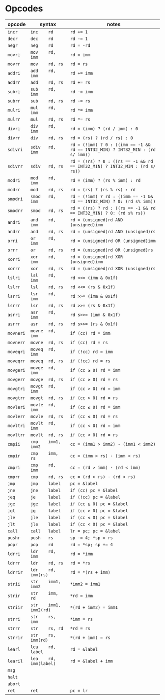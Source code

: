 # Opcodes

| opcode    | syntax                  | notes                                                                          |
| --------- | ----------------------- | ------------------------------------------------------------------------------ |
| `incr`    | `inc    rd`             | `rd += 1`                                                                      |
| `decr`    | `dec    rd`             | `rd -= 1`                                                                      |
| `negr`    | `neg    rd`             | `rd = -rd`                                                                     |
| `movri`   | `mov    rd, imm`        | `rd = imm`                                                                     |
| `movrr`   | `mov    rd, rs`         | `rd = rs`                                                                      |
| `addri`   | `add    rd, imm`        | `rd += imm`                                                                    |
| `addrr`   | `add    rd, rs`         | `rd += rs`                                                                     |
| `subri`   | `sub    rd, imm`        | `rd -= imm`                                                                    |
| `subrr`   | `sub    rd, rs`         | `rd -= rs`                                                                     |
| `mulri`   | `mul    rd, imm`        | `rd *= imm`                                                                    |
| `mulrr`   | `mul    rd, rs`         | `rd *= rs`                                                                     |
| `divri`   | `div    rd, imm`        | `rd = (imm) ? (rd / imm) : 0`                                                  |
| `divrr`   | `div    rd, rs`         | `rd = (rs) ? (rd / rs) : 0`                                                    |
| `sdivri`  | `sdiv   rd, imm`        | `rd = (!imm) ? 0 : ((imm == -1 && rd == INT32_MIN) ? INT32_MIN : (rd s/ imm))` |
| `sdivrr`  | `sdiv   rd, rs`         | `rd = (!rs) ? 0 : ((rs == -1 && rd == INT32_MIN) ? INT32_MIN : (rd s/ rs))`    |
| `modri`   | `mod    rd, imm`        | `rd = (imm) ? (rs % imm) : rd`                                                 |
| `modrr`   | `mod    rd, rs`         | `rd = (rs) ? (rs % rs) : rd`                                                   |
| `smodri`  | `smod   rd, imm`        | `rd = (!imm) ? rd : ((imm == -1 && rd == INT32_MIN) ? 0: (rd s% imm))`         |
| `smodrr`  | `smod   rd, rs`         | `rd = (!rs) ? rd : ((rs == -1 && rd == INT32_MIN) ? 0: (rd s% rs))`            |
| `andri`   | `and    rd, imm`        | `rd = (unsigned)rd AND (unsigned)imm`                                          |
| `andrr`   | `and    rd, rs`         | `rd = (unsigned)rd AND (unsigned)rs`                                           |
| `orri`    | `or     rd, imm`        | `rd = (unsigned)rd OR (unsigned)imm`                                           |
| `orrr`    | `or     rd, rs`         | `rd = (unsigned)rd OR (unsigned)rs`                                            |
| `xorri`   | `xor    rd, imm`        | `rd = (unsigned)rd XOR (unsigned)imm`                                          |
| `xorrr`   | `xor    rd, rs`         | `rd = (unsigned)rd XOR (unsigned)rs`                                           |
| `lslri`   | `lsl    rd, imm`        | `rd <<= (imm & 0x1f)`                                                          |
| `lslrr`   | `lsl    rd, rs`         | `rd <<= (rs & 0x1f)`                                                           |
| `lsrri`   | `lsr    rd, imm`        | `rd >>= (imm & 0x1f)`                                                          |
| `lsrrr`   | `lsr    rd, rs`         | `rd >>= (rs & 0x1f)`                                                           |
| `asrri`   | `asr    rd, imm`        | `rd s>>= (imm & 0x1f)`                                                         |
| `asrrr`   | `asr    rd, rs`         | `rd s>>= (rs & 0x1f)`                                                          |
| `movneri` | `movne  rd, imm`        | `if (cc) rd = imm`                                                             |
| `movnerr` | `movne  rd, rs`         | `if (cc) rd = rs`                                                              |
| `moveqri` | `moveq  rd, imm`        | `if (!cc) rd = imm`                                                            |
| `moveqrr` | `moveq  rd, rs`         | `if (!cc) rd = rs`                                                             |
| `movgeri` | `movge  rd, imm`        | `if (cc ≥ 0) rd = imm`                                                         |
| `movgerr` | `movge  rd, rs`         | `if (cc ≥ 0) rd = rs`                                                          |
| `movgtri` | `movgt  rd, imm`        | `if (cc > 0) rd = imm`                                                         |
| `movgtrr` | `movgt  rd, rs`         | `if (cc > 0) rd = rs`                                                          |
| `movleri` | `movle  rd, imm`        | `if (cc ≤ 0) rd = imm`                                                         |
| `movlerr` | `movle  rd, rs`         | `if (cc ≤ 0) rd = rs`                                                          |
| `movltri` | `movlt  rd, imm`        | `if (cc < 0) rd = imm`                                                         |
| `movltrr` | `movlt  rd, rs`         | `if (cc < 0) rd = rs`                                                          |
| `cmpii`   | `cmp    imm1, imm2`     | `cc = (imm1 > imm2) - (imm1 < imm2)`                                           |
| `cmpir`   | `cmp    imm, rs`        | `cc = (imm > rs) - (imm < rs)`                                                 |
| `cmpri`   | `cmp    rd, imm`        | `cc = (rd > imm) - (rd < imm)`                                                 |
| `cmprr`   | `cmp    rd, rs`         | `cc = (rd > rs) - (rd < rs)`                                                   |
| `jmp`     | `jmp    label`          | `pc = &label`                                                                  |
| `jne`     | `jne    label`          | `if (cc) pc = &label`                                                          |
| `jeq`     | `je     label`          | `if (!cc) pc = &label`                                                         |
| `jge`     | `jge    label`          | `if (cc ≥ 0) pc = &label`                                                      |
| `jgt`     | `jg     label`          | `if (cc > 0) pc = &label`                                                      |
| `jle`     | `jle    label`          | `if (cc ≤ 0) pc = &label`                                                      |
| `jlt`     | `jle    label`          | `if (cc < 0) pc = &label`                                                      |
| `call`    | `call   label`          | `lr = pc; pc = &label`                                                         |
| `pushr`   | `push   rs`             | `sp -= 4; *sp = rs`                                                            |
| `popr`    | `pop    rd`             | `rd = *sp; sp += 4`                                                            |
| `ldrri`   | `ldr    rd, imm`        | `rd = *imm`                                                                    |
| `ldrrr`   | `ldr    rd, rs`         | `rd = *rs`                                                                     |
| `ldrrir`  | `ldr    rd, imm(rs)`    | `rd = *(rs + imm)`                                                             |
| `strii`   | `str    imm1, imm2`     | `*imm2 = imm1`                                                                 |
| `strir`   | `str    imm, rd`        | `*rd = imm`                                                                    |
| `striir`  | `str    imm1, imm2(rd)` | `*(rd + imm2) = imm1`                                                          |
| `strri`   | `str    rs, imm`        | `*imm = rs`                                                                    |
| `strrr`   | `str    rs, rd`         | `*rd = rs`                                                                     |
| `strrir`  | `str    rs, imm(rd)`    | `*(rd + imm) = rs`                                                             |
| `learl`   | `lea    rd, label`      | `rd = &label`                                                                  |
| `learil`  | `lea    rd, imm(label)` | `rd = &label + imm`                                                            |
| `msg`     |                         |                                                                                |
| `halt`    |                         |                                                                                |
| `abort`   |                         |                                                                                |
| `ret`     | `ret`                   | `pc = lr`                                                                      |